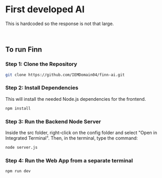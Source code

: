# First developed AI
This is hardcoded so the response is not that large.

<br>

## To run Finn

<h3> Step 1: Clone the Repository </h3>

```bash
git clone https://github.com/IEMDomain04/finn-ai.git
```

<h3> Step 2: Install Dependencies </h3>
This will install the needed Node.js dependencies for the frontend.

```bash
npm install
```

<h3> Step 3: Run the Backend Node Server </h3>
Inside the src folder, right-click on the config folder and select "Open in Integrated Terminal". Then, in the terminal, type the command:

```bash
node server.js
```

<h3> Step 4: Run the Web App from a separate terminal </h3>

```bash
npm run dev
```